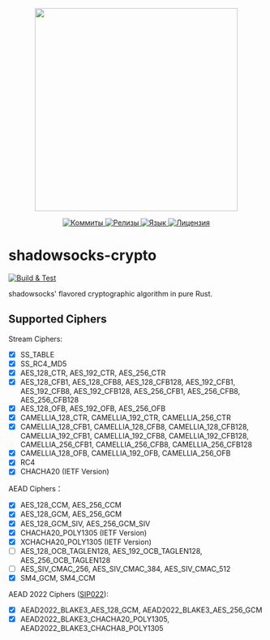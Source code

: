 <p align="center"><a href="https://www.localzet.com" target="_blank">
  <img src="https://cdn.localzet.com/assets/media/logos/ZorinProjectsSP.svg" width="400">
</a></p>

<p align="center">
  <a href="https://github.com/localzet/shadowsocks-crypto">
    <img src="https://img.shields.io/github/commit-activity/t/localzet/shadowsocks-crypto?label=%D0%9A%D0%BE%D0%BC%D0%BC%D0%B8%D1%82%D1%8B" alt="Коммиты">
  </a>
  <a href="https://github.com/localzet/shadowsocks-crypto/releases">
    <img src="https://img.shields.io/github/downloads/localzet/shadowsocks-crypto/total.svg" alt="Релизы">
  </a>
  <a href="https://github.com/localzet/shadowsocks-crypto/search?l=rust">
    <img src="https://img.shields.io/github/languages/top/localzet/shadowsocks-crypto.svg" alt="Язык">
  </a>
  <a href="https://www.gnu.org/licenses/agpl-3.0">
    <img src="https://img.shields.io/github/license/localzet/shadowsocks-crypto?label=%D0%9B%D0%B8%D1%86%D0%B5%D0%BD%D0%B7%D0%B8%D1%8F" alt="Лицензия">
  </a>
</p>

# shadowsocks-crypto

[![Build & Test](https://github.com/localzet/shadowsocks-crypto/actions/workflows/build-and-test.yml/badge.svg)](https://github.com/localzet/shadowsocks-crypto/actions/workflows/build-and-test.yml)

shadowsocks' flavored cryptographic algorithm in pure Rust.

## Supported Ciphers

Stream Ciphers:

* [x] SS\_TABLE
* [x] SS\_RC4\_MD5
* [x] AES\_128\_CTR, AES\_192\_CTR, AES\_256\_CTR
* [x] AES\_128\_CFB1, AES\_128\_CFB8, AES\_128\_CFB128, AES\_192\_CFB1, AES\_192\_CFB8, AES\_192\_CFB128, AES\_256\_CFB1, AES\_256\_CFB8, AES\_256\_CFB128
* [x] AES\_128\_OFB, AES\_192\_OFB, AES\_256\_OFB
* [x] CAMELLIA\_128\_CTR, CAMELLIA\_192\_CTR, CAMELLIA\_256\_CTR
* [x] CAMELLIA\_128\_CFB1, CAMELLIA\_128\_CFB8, CAMELLIA\_128\_CFB128, CAMELLIA\_192\_CFB1, CAMELLIA\_192\_CFB8, CAMELLIA\_192\_CFB128, CAMELLIA\_256\_CFB1, CAMELLIA\_256\_CFB8, CAMELLIA\_256\_CFB128
* [x] CAMELLIA\_128\_OFB, CAMELLIA\_192\_OFB, CAMELLIA\_256\_OFB
* [x] RC4
* [x] CHACHA20 (IETF Version)

AEAD Ciphers：

* [x] AES\_128\_CCM, AES\_256\_CCM
* [x] AES\_128\_GCM, AES\_256\_GCM
* [x] AES\_128\_GCM\_SIV, AES\_256\_GCM\_SIV
* [x] CHACHA20\_POLY1305 (IETF Version)
* [x] XCHACHA20\_POLY1305 (IETF Version)
* [ ] AES\_128\_OCB\_TAGLEN128, AES\_192\_OCB\_TAGLEN128, AES\_256\_OCB\_TAGLEN128
* [ ] AES\_SIV\_CMAC\_256, AES\_SIV\_CMAC\_384, AES\_SIV\_CMAC\_512
* [x] SM4\_GCM, SM4\_CCM

AEAD 2022 Ciphers ([SIP022](https://github.com/shadowsocks/shadowsocks-org/issues/196)):

* [x] AEAD2022\_BLAKE3\_AES\_128\_GCM, AEAD2022\_BLAKE3\_AES\_256\_GCM
* [x] AEAD2022\_BLAKE3\_CHACHA20\_POLY1305, AEAD2022\_BLAKE3\_CHACHA8\_POLY1305
